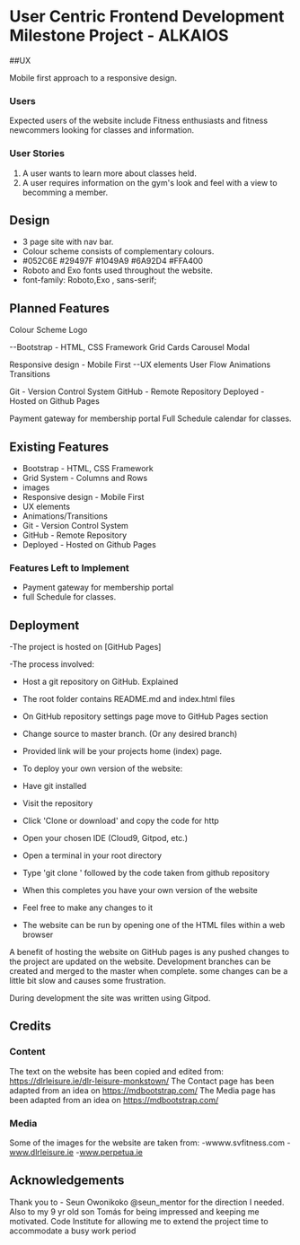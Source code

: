 # User Centric Frontend Development Milestone Project - ALKAIOS

##UX

Mobile first approach to a responsive design.

### Users

Expected users of the website include Fitness enthusiasts and fitness newcommers looking for classes and information.


### User Stories
1. A user wants to learn more about classes held. 
2. A user requires information on the gym's look and feel with a view to becomming a member.

## Design

- 3 page site with nav bar. 
- Colour scheme consists of complementary colours.
- #052C6E  #29497F  #1049A9  #6A92D4  #FFA400
- Roboto  and Exo fonts used throughout the website.
- font-family: Roboto,Exo , sans-serif;


 
## Planned Features

Colour Scheme
Logo

--Bootstrap - HTML, CSS Framework
Grid 
Cards
Carousel
Modal

Responsive design - Mobile First
--UX elements
User Flow
Animations
Transitions

Git - Version Control System
GitHub - Remote Repository
Deployed - Hosted on Github Pages

Payment gateway for membership portal
Full Schedule calendar for classes.



## Existing Features

- Bootstrap - HTML, CSS Framework
- Grid System - Columns and Rows
- images
- Responsive design - Mobile First
- UX elements
- Animations/Transitions
- Git - Version Control System
- GitHub - Remote Repository
- Deployed - Hosted on Github Pages


### Features Left to Implement
- Payment gateway for membership portal
- full Schedule for classes.

## Deployment
-The project is hosted on [GitHub Pages]

-The process involved:
- Host a git repository on GitHub. Explained 
- The root folder contains README.md and index.html files
- On GitHub repository settings page move to GitHub Pages section
- Change source to master branch. (Or any desired branch)
- Provided link will be your projects home (index) page.
 
- To deploy your own version of the website:
- Have git installed
- Visit the repository
- Click 'Clone or download' and copy the code for http
- Open your chosen IDE (Cloud9, Gitpod, etc.)
- Open a terminal in your root directory
- Type 'git clone ' followed by the code taken from github repository
- When this completes you have your own version of the website
- Feel free to make any changes to it
- The website can be run by opening one of the HTML files within a web browser

A benefit of hosting the website on GitHub pages is any pushed changes to the project are updated on the website. 
Development branches can be created and merged to the master when complete.
some changes can be a little bit slow and causes some frustration.

During development the site was written using Gitpod.

## Credits

### Content
The text on the website has been copied and edited from:  https://dlrleisure.ie/dlr-leisure-monkstown/ 
The Contact page has been adapted from an idea on https://mdbootstrap.com/
The Media page has been adapted from an idea on https://mdbootstrap.com/

### Media
Some of the images for the website are taken from:
-wwww.svfitness.com
-www.dlrleisure.ie
-www.perpetua.ie


## Acknowledgements
Thank you to  - Seun Owonikoko  @seun_mentor for the direction I needed.
Also to my 9 yr old son Tomás for being impressed and keeping me motivated.
Code Institute for allowing me to extend the project time to accommodate a busy work period